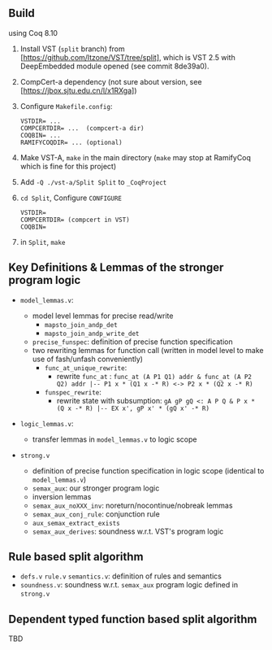 ## Build

using Coq 8.10

1. Install VST (`split` branch) from [https://github.com/ltzone/VST/tree/split], which is VST 2.5 with DeepEmbedded module opened (see commit 8de39a0).

2. CompCert-a dependency (not sure about version, see [https://jbox.sjtu.edu.cn/l/x1RXga])

3. Configure `Makefile.config`:

    ```
    VSTDIR= ...
    COMPCERTDIR= ...  (compcert-a dir)
    COQBIN= ...
    RAMIFYCOQDIR= ... (optional)
    ```

4. Make VST-A, `make` in the main directory (`make` may stop at RamifyCoq which is fine for this project)
   
5. Add `-Q ./vst-a/Split Split` to `_CoqProject`

6. `cd Split`,  Configure `CONFIGURE`

    ```
    VSTDIR= 
    COMPCERTDIR= (compcert in VST)
    COQBIN= 
    ```

7. in `Split`, `make`


## Key Definitions & Lemmas of the stronger program logic

- `model_lemmas.v`: 
  - model level lemmas for precise read/write
    - `mapsto_join_andp_det`
    - `mapsto_join_andp_write_det`
  - `precise_funspec`: definition of precise function specification
  - two rewriting lemmas for function call (written in model level to make use of fash/unfash conveniently)
    - `func_at_unique_rewrite`:
      - rewrite `func_at` : `func_at (A P1 Q1) addr & func_at (A P2 Q2) addr |-- P1 x * (Q1 x -* R) <-> P2 x * (Q2 x -* R)`
    - `funspec_rewrite`:
      - rewrite state with subsumption: `gA gP gQ <: A P Q & P x * (Q x -* R) |-- EX x', gP x' * (gQ x' -* R)`
  
- `logic_lemmas.v`: 
  - transfer lemmas in `model_lemmas.v` to logic scope
  
- `strong.v`
  - definition of precise function specification in logic scope (identical to `model_lemmas.v`)
  - `semax_aux`: our stronger program logic
  - inversion lemmas
  - `semax_aux_noXXX_inv`: noreturn/nocontinue/nobreak lemmas
  - `semax_aux_conj_rule`: conjunction rule
  - `aux_semax_extract_exists`
  - `semax_aux_derives`: soundness w.r.t. VST's program logic

## Rule based split algorithm

- `defs.v` `rule.v` `semantics.v`: definition of rules and semantics
- `soundness.v`: soundness w.r.t. `semax_aux` program logic defined in `strong.v`


## Dependent typed function based split algorithm

TBD